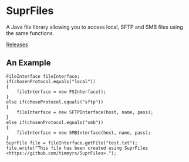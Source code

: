 # SuprFiles

A Java file library allowing you to access local, SFTP and SMB files using the same functions.

[Releases](https://github.com/timmyrs/SuprFiles/releases)

## An Example

	FileInterface fileInterface;
	if(chosenProtocol.equals("local"))
	{
		fileInterface = new FSInterface();
	}
	else if(choseProtocol.equals("sftp"))
	{
		fileInterface = new SFTPInterface(host, name, pass);
	}
	else if(chosenProtocol.equals("smb"))
	{
		fileInterface = new SMBInterface(host, name, pass);
	}
	SuprFile file = fileInterface.getFile("test.txt");
	file.write("This file has been created using SuprFiles <https://github.com/timmyrs/SuprFiles>.");

